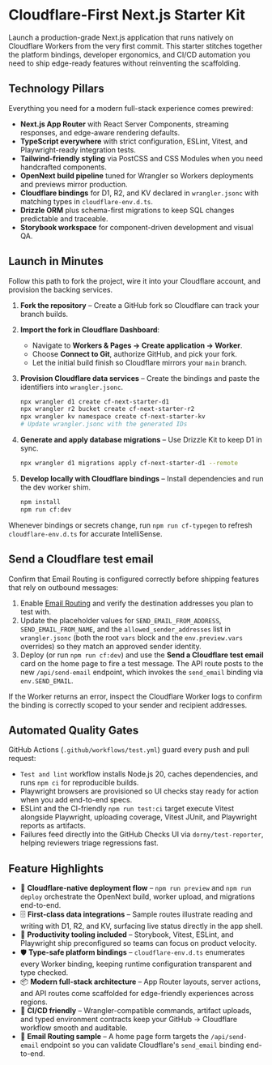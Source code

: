 # Cloudflare-First Next.js Starter Kit

Launch a production-grade Next.js application that runs natively on Cloudflare Workers from the very first commit. This starter stitches together the platform bindings, developer ergonomics, and CI/CD automation you need to ship edge-ready features without reinventing the scaffolding.

## Technology Pillars

Everything you need for a modern full-stack experience comes prewired:

- **Next.js App Router** with React Server Components, streaming responses, and edge-aware rendering defaults.
- **TypeScript everywhere** with strict configuration, ESLint, Vitest, and Playwright-ready integration tests.
- **Tailwind-friendly styling** via PostCSS and CSS Modules when you need handcrafted components.
- **OpenNext build pipeline** tuned for Wrangler so Workers deployments and previews mirror production.
- **Cloudflare bindings** for D1, R2, and KV declared in `wrangler.jsonc` with matching types in `cloudflare-env.d.ts`.
- **Drizzle ORM** plus schema-first migrations to keep SQL changes predictable and traceable.
- **Storybook workspace** for component-driven development and visual QA.

## Launch in Minutes

Follow this path to fork the project, wire it into your Cloudflare account, and provision the backing services.

1. **Fork the repository** – Create a GitHub fork so Cloudflare can track your branch builds.
2. **Import the fork in Cloudflare Dashboard**:
   - Navigate to **Workers & Pages → Create application → Worker**.
   - Choose **Connect to Git**, authorize GitHub, and pick your fork.
   - Let the initial build finish so Cloudflare mirrors your `main` branch.
3. **Provision Cloudflare data services** – Create the bindings and paste the identifiers into `wrangler.jsonc`.

   ```bash
   npx wrangler d1 create cf-next-starter-d1
   npx wrangler r2 bucket create cf-next-starter-r2
   npx wrangler kv namespace create cf-next-starter-kv
   # Update wrangler.jsonc with the generated IDs
   ```

4. **Generate and apply database migrations** – Use Drizzle Kit to keep D1 in sync.

   ```bash
   npx wrangler d1 migrations apply cf-next-starter-d1 --remote
   ```

5. **Develop locally with Cloudflare bindings** – Install dependencies and run the dev worker shim.

   ```bash
   npm install
   npm run cf:dev
   ```

Whenever bindings or secrets change, run `npm run cf-typegen` to refresh `cloudflare-env.d.ts` for accurate IntelliSense.

## Send a Cloudflare test email

Confirm that Email Routing is configured correctly before shipping features that rely on outbound messages:

1. Enable [Email Routing](https://developers.cloudflare.com/email-routing/get-started/) and verify the destination addresses you plan to test with.
2. Update the placeholder values for `SEND_EMAIL_FROM_ADDRESS`, `SEND_EMAIL_FROM_NAME`, and the `allowed_sender_addresses` list in `wrangler.jsonc` (both the root `vars` block and the `env.preview.vars` overrides) so they match an approved sender identity.
3. Deploy (or run `npm run cf:dev`) and use the **Send a Cloudflare test email** card on the home page to fire a test message. The API route posts to the new `/api/send-email` endpoint, which invokes the `send_email` binding via `env.SEND_EMAIL`.

If the Worker returns an error, inspect the Cloudflare Worker logs to confirm the binding is correctly scoped to your sender and recipient addresses.

## Automated Quality Gates

GitHub Actions (`.github/workflows/test.yml`) guard every push and pull request:

- `Test and lint` workflow installs Node.js 20, caches dependencies, and runs `npm ci` for reproducible builds.
- Playwright browsers are provisioned so UI checks stay ready for action when you add end-to-end specs.
- ESLint and the CI-friendly `npm run test:ci` target execute Vitest alongside Playwright, uploading coverage, Vitest JUnit, and Playwright reports as artifacts.
- Failures feed directly into the GitHub Checks UI via `dorny/test-reporter`, helping reviewers triage regressions fast.

## Feature Highlights

- 🚀 **Cloudflare-native deployment flow** – `npm run preview` and `npm run deploy` orchestrate the OpenNext build, worker upload, and migrations end-to-end.
- 🗄️ **First-class data integrations** – Sample routes illustrate reading and writing with D1, R2, and KV, surfacing live status directly in the app shell.
- 🧰 **Productivity tooling included** – Storybook, Vitest, ESLint, and Playwright ship preconfigured so teams can focus on product velocity.
- 🛡️ **Type-safe platform bindings** – `cloudflare-env.d.ts` enumerates every Worker binding, keeping runtime configuration transparent and type checked.
- 📦 **Modern full-stack architecture** – App Router layouts, server actions, and API routes come scaffolded for edge-friendly experiences across regions.
- 🔁 **CI/CD friendly** – Wrangler-compatible commands, artifact uploads, and typed environment contracts keep your GitHub → Cloudflare workflow smooth and auditable.
- 📧 **Email Routing sample** – A home page form targets the `/api/send-email` endpoint so you can validate Cloudflare's `send_email` binding end-to-end.
